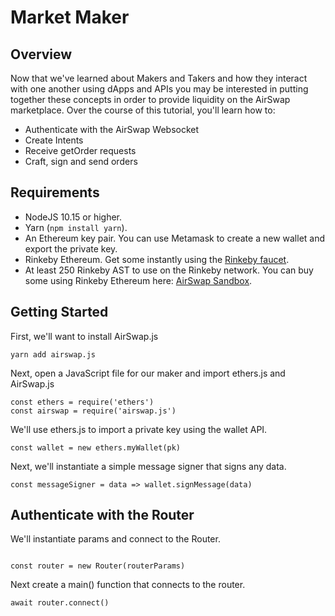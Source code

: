 # Market Maker

## Overview

Now that we've learned about Makers and Takers and how they interact with one another using dApps and APIs you may be interested in putting together these concepts in order to provide liquidity on the AirSwap marketplace. Over the course of this tutorial, you'll learn how to:

* Authenticate with the AirSwap Websocket
* Create Intents
* Receive getOrder requests
* Craft, sign and send orders

## Requirements

* NodeJS 10.15 or higher.
* Yarn (`npm install yarn`).
* An Ethereum key pair. You can use Metamask to create a new wallet and export the private key.
* Rinkeby Ethereum. Get some instantly using the [Rinkeby faucet](https://faucet.rinkeby.io/).
* At least 250 Rinkeby AST to use on the Rinkeby network. You can buy some using Rinkeby Ethereum here: [AirSwap Sandbox](https://sandbox.airswap.io).

## Getting Started

First, we'll want to install AirSwap.js

`yarn add airswap.js`

Next, open a JavaScript file for our maker and import ethers.js and AirSwap.js

```
const ethers = require('ethers')
const airswap = require('airswap.js')
```

We'll use ethers.js to import a private key using the wallet API.

`const wallet = new ethers.myWallet(pk)`

Next, we'll instantiate a simple message signer that signs any data.

`const messageSigner = data => wallet.signMessage(data)`

## Authenticate with the Router

We'll instantiate params and connect to the Router.

```const routerParams = { messageSigner: messageSigner, address: address, keyspace: false }

const router = new Router(routerParams)
```

Next create a main() function that connects to the router.

`await router.connect()`

## 